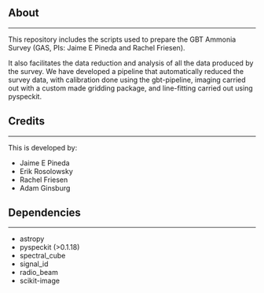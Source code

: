 About
-----
-----

This repository includes the scripts used to prepare the GBT Ammonia Survey (GAS, PIs: Jaime E Pineda and Rachel Friesen). 

It also facilitates the data reduction and analysis of all the data produced by the survey. 
We have developed a pipeline that automatically reduced the survey data, with calibration done 
using the gbt-pipeline, imaging carried out with a custom made gridding package, and line-fitting 
carried out using pyspeckit.

Credits
-------
-------

This is developed by:
* Jaime E Pineda
* Erik Rosolowsky
* Rachel Friesen
* Adam Ginsburg

Dependencies
------------
------------

* astropy
* pyspeckit (>0.1.18)
* spectral_cube
* signal_id
* radio_beam
* scikit-image
